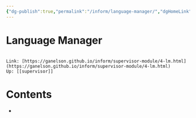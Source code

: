 ```yaml
---
{"dg-publish":true,"permalink":"/inform/language-manager/","dgHomeLink":true,"dgPassFrontmatter":false}
---
```


# Language Manager
```ad-info

Link: [https://ganelson.github.io/inform/supervisor-module/4-lm.html](https://ganelson.github.io/inform/supervisor-module/4-lm.html)
Up: [[supervisor]]
```

# Contents
- 